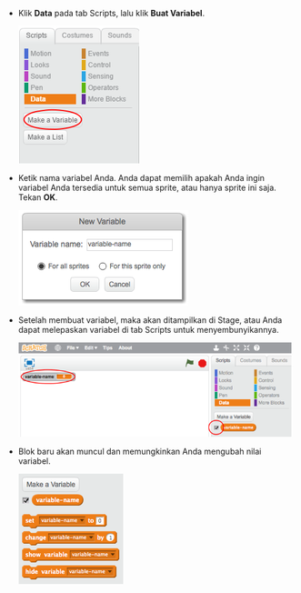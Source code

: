 + Klik **Data** pada tab Scripts, lalu klik **Buat Variabel**.
    
    ![Blok data](images/data-blocks.png)

+ Ketik nama variabel Anda. Anda dapat memilih apakah Anda ingin variabel Anda tersedia untuk semua sprite, atau hanya sprite ini saja. Tekan **OK**.
    
    ![Buat variabel](images/create-variable.png)

+ Setelah membuat variabel, maka akan ditampilkan di Stage, atau Anda dapat melepaskan variabel di tab Scripts untuk menyembunyikannya.
    
    ![Blok variabel](images/variable-show.png)

+ Blok baru akan muncul dan memungkinkan Anda mengubah nilai variabel.
    
    ![Blok variabel](images/variable-blocks.png)